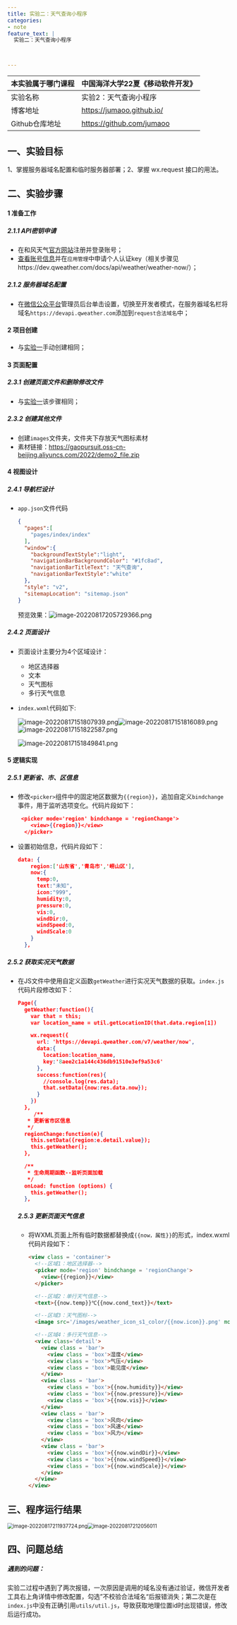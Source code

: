 ```yaml
---
title: 实验二：天气查询小程序
categories:
- note
feature_text: |
  实验二：天气查询小程序



---
```




<!-- more -->

| 本实验属于哪门课程 | 中国海洋大学22夏《移动软件开发》 |
| ------------------ | -------------------------------- |
| 实验名称           | 实验2：天气查询小程序            |
| 博客地址           | https://jumaoo.github.io/        |
| Github仓库地址     | https://github.com/jumaoo        |

## **一、实验目标**

1、掌握服务器域名配置和临时服务器部署；2、掌握 wx.request 接口的用法。



## 二、实验步骤

#### 1 准备工作

##### 2.1.1 API密钥申请

- 在和风天气[官方网站](https://www.heweather.com)注册并登录账号；
- [查看账号信息](https://console.qweather.com/my/service)并在`应用管理`中申请个人认证key（相关步骤见https://dev.qweather.com/docs/api/weather/weather-now/）；

##### 2.1.2 服务器域名配置

- 在[微信公众平台](https://mp.weixin.qq.com)管理员后台单击设置，切换至开发者模式，在服务器域名栏将域名`https://devapi.qweather.com`添加到`request合法域名`中；

#### 2 项目创建

- 与[实验一](https://jumaoo.github.io/note/2022/08/17/%E7%A7%BB%E5%8A%A8%E8%BD%AF%E4%BB%B6%E5%BC%80%E5%8F%91%E5%AE%9E%E9%AA%8C%E4%B8%80/)手动创建相同；

#### 3 页面配置

##### 2.3.1 创建页面文件和删除修改文件

- 与[实验一](https://jumaoo.github.io/note/2022/08/17/%E7%A7%BB%E5%8A%A8%E8%BD%AF%E4%BB%B6%E5%BC%80%E5%8F%91%E5%AE%9E%E9%AA%8C%E4%B8%80/)该步骤相同；

##### 2.3.2 创建其他文件

- 创建`images`文件夹，文件夹下存放天气图标素材
- 素材链接：https://gaopursuit.oss-cn-beijing.aliyuncs.com/2022/demo2_file.zip

#### 4 视图设计

##### 2.4.1 导航栏设计

- `app.json`文件代码

  ```json
  {
    "pages":[
      "pages/index/index"
    ],
    "window":{
      "backgroundTextStyle":"light",
      "navigationBarBackgroundColor": "#1fc8ad",
      "navigationBarTitleText": "天气查询",
      "navigationBarTextStyle":"white"
    },
    "style": "v2",
    "sitemapLocation": "sitemap.json"
  }
  ```

  预览效果：![image-20220817205729366.png](assets/pic/image-20220817205729366.png)

##### 2.4.2 页面设计

- 页面设计主要分为4个区域设计：

  - 地区选择器
  - 文本
  - 天气图标
  - 多行天气信息

- `index.wxml`代码如下:

  ![image-20220817151807939.png](/assets/pic/image-20220817151807939.png)![image-20220817151816089.png](/assets/pic/image-20220817151816089.png)![image-20220817151822587.png](/assets/pic/image-20220817151822587.png)

  ![image-20220817151849841.png](/assets/pic/image-20220817151849841.png)

#### 5 逻辑实现

##### 2.5.1 更新省、市、区信息

- 修改`<picker>`组件中的固定地区数据为`{{region}}`，追加自定义`bindchange`事件，用于监听选项变化。代码片段如下：

  ```json
   <picker mode='region' bindchange = 'regionChange'>
      <view>{{region}}</view>
    </picker>
  ```

- 设置初始信息，代码片段如下：

  ```json
  data: {
      region:['山东省','青岛市','崂山区'],
      now:{
        temp:0,
        text:"未知",
        icon:"999",
        humidity:0,
        pressure:0,
        vis:0,
        windDir:0,
        windSpeed:0,
        windScale:0
      }
    },
  ```

##### 2.5.2 获取实况天气数据

- 在JS文件中使用自定义函数`getWeather`进行实况天气数据的获取。`index.js`代码片段修改如下：

  ```json
  Page({
    getWeather:function(){
      var that = this;
      var location_name = util.getLocationID(that.data.region[1])
  
      wx.request({
        url: 'https://devapi.qweather.com/v7/weather/now',
        data:{
          location:location_name,
          key:'8aee2c1a144c436db91510e3ef9a53c6'
        },
        success:function(res){
          //console.log(res.data);
          that.setData({now:res.data.now});
        }
      })
    },
       /**
     * 更新省市区信息
     */
    regionChange:function(e){
      this.setData({region:e.detail.value});
      this.getWeather();
    },
  
    /**
     * 生命周期函数--监听页面加载
     */
    onLoad: function (options) {
      this.getWeather();
    },
  
  ```

  ##### 2.5.3 更新页面天气信息

  - 将WXML页面上所有临时数据都替换成`{{now，属性}}`的形式，index.wxml代码片段如下：

    ```html
    <view class = 'container'>
      <!--区域1：地区选择器-->
      <picker mode='region' bindchange = 'regionChange'>
        <view>{{region}}</view>
      </picker>
    
      <!--区域2：单行天气信息-->
      <text>{{now.temp}}℃{{now.cond_text}}</text>
    
      <!--区域3：天气图标-->
      <image src='/images/weather_icon_s1_color/{{now.icon}}.png' mode="widthFix"></image>
    
      <!--区域4：多行天气信息-->
      <view class='detail'>
        <view class = 'bar'>
          <view class = 'box'>湿度</view>
          <view class = 'box'>气压</view>
          <view class = 'box'>能见度</view>
        </view>
        <view class = 'bar'>
          <view class = 'box'>{{now.humidity}}</view>
          <view class = 'box'>{{now.pressure}}</view>
          <view class = 'box'>{{now.vis}}</view>
        </view>
        <view class = 'bar'>
          <view class = 'box'>风向</view>
          <view class = 'box'>风速</view>
          <view class = 'box'>风力</view>
        </view>
        <view class = 'bar'>
          <view class = 'box'>{{now.windDir}}</view>
          <view class = 'box'>{{now.windSpeed}}</view>
          <view class = 'box'>{{now.windScale}}</view>
        </view>
      </view>
    </view>
    
    ```

    

## 三、程序运行结果

<img src="(/assets/pic/image-20220817211937724.png" alt="image-20220817211937724.png" style="zoom:80%;" /><img src="C:\Users\PHY\AppData\Roaming\Typora\typora-user-images\image-20220817212056011.png" alt="image-20220817212056011" style="zoom:80%;" />



## 四、问题总结

##### 遇到的问题：

实验二过程中遇到了两次报错，一次原因是调用的域名没有通过验证，微信开发者工具右上角详情中修改配置，勾选”不校验合法域名“后报错消失；第二次是在`index.js`中没有正确引用`utils/util.js`，导致获取地理位置id时出现错误，修改后运行成功。